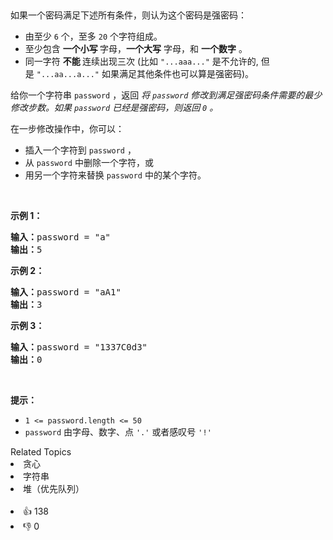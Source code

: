 <p>&nbsp;</p>
如果一个密码满足下述所有条件，则认为这个密码是强密码：

<ul>
	<li>由至少 <code>6</code> 个，至多 <code>20</code> 个字符组成。</li>
	<li>至少包含 <strong>一个小写 </strong>字母，<strong>一个大写</strong> 字母，和 <strong>一个数字</strong> 。</li>
	<li>同一字符 <strong>不能 </strong>连续出现三次 (比如 <code>"...aaa..."</code> 是不允许的, 但是&nbsp;<code>"...aa...a..."</code> 如果满足其他条件也可以算是强密码)。</li>
</ul>

<p>给你一个字符串 <code>password</code> ，返回&nbsp;<em>将 <code>password</code> 修改到满足强密码条件需要的最少修改步数。如果 <code>password</code> 已经是强密码，则返回 <code>0</code> 。</em></p>

<p>在一步修改操作中，你可以：</p>

<ul>
	<li>插入一个字符到 <code>password</code> ，</li>
	<li>从 <code>password</code> 中删除一个字符，或</li>
	<li>用另一个字符来替换 <code>password</code> 中的某个字符。</li>
</ul>

<p>&nbsp;</p>

<p><strong>示例 1：</strong></p>

<pre>
<strong>输入：</strong>password = "a"
<strong>输出：</strong>5
</pre>

<p><strong>示例 2：</strong></p>

<pre>
<strong>输入：</strong>password = "aA1"
<strong>输出：</strong>3
</pre>

<p><strong>示例 3：</strong></p>

<pre>
<strong>输入：</strong>password = "1337C0d3"
<strong>输出：</strong>0
</pre>

<p>&nbsp;</p>

<p><strong>提示：</strong></p>

<ul>
	<li><code>1 &lt;= password.length &lt;= 50</code></li>
	<li><code>password</code> 由字母、数字、点 <code>'.'</code> 或者感叹号 <code>'!'</code></li>
</ul>
<div><div>Related Topics</div><div><li>贪心</li><li>字符串</li><li>堆（优先队列）</li></div></div><br><div><li>👍 138</li><li>👎 0</li></div>